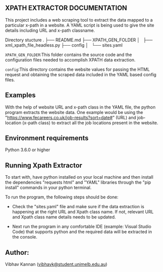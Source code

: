 ## XPATH EXTRACTOR DOCUMENTATION

This project includes a web scraping tool to extract the data mapped to a particular x-path in a website.
A YAML script is being used to give the site details including URL and x-path classname.

Directory stucture
.
├── README.md
├── XPATH_GEN_FOLDER
│   ├── xml_xpath_file_headless.py
├── config
│   └── sites.yaml

`XPATH_GEN_FOLDER`:This folder contains the source code and the configuration files needed to accomplish XPATH data extraction.

`config`:This directory contains the website values for passing the HTML request and obtaining the scraped data included in the YAML based config files.

## Examples

With the help of website URL and x-path class in the YAML file, the python program extracts the website data. One example would be using the "https://www.fecareers.co.uk/job-results?sort=date#" (URL) and job-location (x-path class) to extract all the job locations present in the website.

## Environment requirements

Python 3.6.0 or higher

## Running Xpath Extractor

To start with, have python installed on your local machine and then install the dependencies "requests html" and "YAML" libraries through the "pip install" commands in your python terminal.

To run the program, the following steps should be done:

- Check the "sites.yaml" file and make sure if the data extraction is happening at the right URL and Xpath class name. If not, relevant URL and Xpath class name details needs to be updated.

- Next run the program in any comfortable IDE (example: Visual Studio Code) that supports python and the required data will be extracted in the console.

## Author:

Vibhav Kannan (vibhavk@student.unimelb.edu.au)
